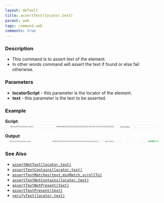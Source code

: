 ```yaml
---
layout: default
title: assertText(locator,text)
parent: web
tags: command web
comments: true
---
```


### Description

- This command is to assert text of the element.
- In other words command will assert the text if found or else fail otherwise.

### Parameters

- **locatorScript** - this parameter is the locator of the element.
- **text** - this parameter is the text to be asserted.

### Example

**Script**:<br/>
![](image/assertText_01.png)

**Output**:<br/>
![](image/assertText_02.png)


### See Also
- [`assertNotText(locator,text)`](assertNotText(locator,text))
- [`assertTextContains(locator,text)`](assertTextContains(locator,text))
- [`assertTextMatches(text,minMatch,scrollTo)`](assertTextMatches(text,minMatch,scrollTo))
- [`assertTextNotContains(locator,text)`](assertTextNotContains(locator,text))
- [`assertTextNotPresent(text)`](assertTextNotPresent(text))
- [`assertTextPresent(text)`](assertTextPresent(text))
- [`verifyText(locator,text)`](verifyText(locator,text).html)
